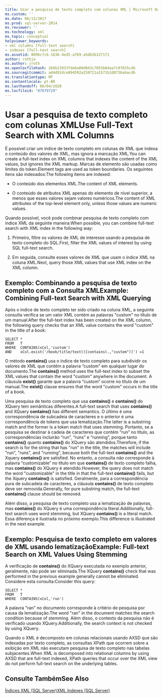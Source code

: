 ```yaml
---
title: Usar a pesquisa de texto completo com colunas XML | Microsoft Docs
ms.custom: ''
ms.date: 06/13/2017
ms.prod: sql-server-2014
ms.reviewer: ''
ms.technology: xml
ms.topic: conceptual
helpviewer_keywords:
- xml columns [full-text search]
- indexes [full-text search]
ms.assetid: 8096cfc6-1836-4ed5-a769-a5d63b137171
author: rothja
ms.author: jroth
ms.openlocfilehash: 2b6b23933fde6a09d043c7055b0daa7c07035cdb
ms.sourcegitcommit: ad4d92dce894592a259721a1571b1d8736abacdb
ms.translationtype: MT
ms.contentlocale: pt-BR
ms.lasthandoff: 08/04/2020
ms.locfileid: "87679729"
---
```

# <a name="use-full-text-search-with-xml-columns"></a><span data-ttu-id="1dd62-102">Usar a pesquisa de texto completo com colunas XML</span><span class="sxs-lookup"><span data-stu-id="1dd62-102">Use Full-Text Search with XML Columns</span></span>
  <span data-ttu-id="1dd62-103">É possível criar um índice de texto completo em colunas de XML que indexa o conteúdo dos valores de XML, mas ignora a marcação XML.</span><span class="sxs-lookup"><span data-stu-id="1dd62-103">You can create a full-text index on XML columns that indexes the content of the XML values, but ignores the XML markup.</span></span> <span data-ttu-id="1dd62-104">Marcas de elemento são usadas como limites do token.</span><span class="sxs-lookup"><span data-stu-id="1dd62-104">Element tags are used as token boundaries.</span></span> <span data-ttu-id="1dd62-105">Os seguintes itens são indexados:</span><span class="sxs-lookup"><span data-stu-id="1dd62-105">The following items are indexed:</span></span>  
  
-   <span data-ttu-id="1dd62-106">O conteúdo dos elementos XML.</span><span class="sxs-lookup"><span data-stu-id="1dd62-106">The content of XML elements.</span></span>  
  
-   <span data-ttu-id="1dd62-107">O conteúdo de atributos XML apenas do elemento de nível superior, a menos que esses valores sejam valores numéricos.</span><span class="sxs-lookup"><span data-stu-id="1dd62-107">The content of XML attributes of the top-level element only, unless those values are numeric values.</span></span>  
  
 <span data-ttu-id="1dd62-108">Quando possível, você pode combinar pesquisa de texto completo com índice XML da seguinte maneira:</span><span class="sxs-lookup"><span data-stu-id="1dd62-108">When possible, you can combine full-text search with XML index in the following way:</span></span>  
  
1.  <span data-ttu-id="1dd62-109">Primeiro, filtre os valores de XML de interesse usando a pesquisa de texto completo do SQL.</span><span class="sxs-lookup"><span data-stu-id="1dd62-109">First, filter the XML values of interest by using SQL full-text search.</span></span>  
  
2.  <span data-ttu-id="1dd62-110">Em seguida, consulte esses valores de XML que usam o índice XML na coluna XML.</span><span class="sxs-lookup"><span data-stu-id="1dd62-110">Next, query those XML values that use XML index on the XML column.</span></span>  
  
## <a name="example-combining-full-text-search-with-xml-querying"></a><span data-ttu-id="1dd62-111">Exemplo: Combinando a pesquisa de texto completo com a Consulta XML</span><span class="sxs-lookup"><span data-stu-id="1dd62-111">Example: Combining Full-text Search with XML Querying</span></span>  
 <span data-ttu-id="1dd62-112">Após o índice de texto completo ter sido criado na coluna XML, a seguinte consulta verifica se um valor XML contém as palavras "custom" no título de um manual:</span><span class="sxs-lookup"><span data-stu-id="1dd62-112">After the full-text index has been created on the XML column, the following query checks that an XML value contains the word "custom" in the title of a book:</span></span>  
  
```  
SELECT *   
FROM   T   
WHERE  CONTAINS(xCol,'custom')   
AND    xCol.exist('/book/title/text()[contains(.,"custom")]') =1  
```  
  
 <span data-ttu-id="1dd62-113">O método **contains()** usa o índice de texto completo para subdividir os valores de XML que contêm a palavra “custom” em qualquer lugar do documento.</span><span class="sxs-lookup"><span data-stu-id="1dd62-113">The **contains()** method uses the full-text index to subset the XML values that contain the word "custom" anywhere in the document.</span></span> <span data-ttu-id="1dd62-114">A cláusula **exist()** garante que a palavra “custom” ocorre no título de um manual.</span><span class="sxs-lookup"><span data-stu-id="1dd62-114">The **exist()** clause ensures that the word "custom" occurs in the title of a book.</span></span>  
  
 <span data-ttu-id="1dd62-115">Uma pesquisa de texto completo que usa **contains()** e **contains()** do XQuery tem semânticas diferentes.</span><span class="sxs-lookup"><span data-stu-id="1dd62-115">A full-text search that uses **contains()** and XQuery **contains()** has different semantics.</span></span> <span data-ttu-id="1dd62-116">O último é uma correspondência de subcadeia de caracteres e o anterior é uma correspondência de tokens que usa lematização.</span><span class="sxs-lookup"><span data-stu-id="1dd62-116">The latter is a substring match and the former is a token match that uses stemming.</span></span> <span data-ttu-id="1dd62-117">Portanto, se a pesquisa se destinar à cadeia de caracteres que contém “run” no título, as correspondências incluirão “run”, “runs” e “running”, porque tanto **contains()** quanto **contains()** do XQuery são atendidos.</span><span class="sxs-lookup"><span data-stu-id="1dd62-117">Therefore, if the search is for the string that has "run" in the title, the matches will include "run", "runs", and "running", because both the full-text **contains()** and the Xquery **contains()** are satisfied.</span></span> <span data-ttu-id="1dd62-118">No entanto, a consulta não corresponde à palavra “customizable” no título em que **contains()** de texto completo falha, mas **contains()** do XQuery é atendido.</span><span class="sxs-lookup"><span data-stu-id="1dd62-118">However, the query does not match the word "customizable" in the title in that the full-text **contains()** fails, but the Xquery **contains()** is satisfied.</span></span> <span data-ttu-id="1dd62-119">Geralmente, para a correspondência pura de subcadeia de caracteres, a cláusula **contains()** de texto completo deve ser removida.</span><span class="sxs-lookup"><span data-stu-id="1dd62-119">Generally, for pure substring match, the full-text **contains()** clause should be removed.</span></span>  
  
 <span data-ttu-id="1dd62-120">Além disso, a pesquisa de texto completo usa a lematização de palavras, mas **contains()** do XQuery é uma correspondência literal.</span><span class="sxs-lookup"><span data-stu-id="1dd62-120">Additionally, full-text search uses word stemming, but XQuery **contains()** is a literal match.</span></span> <span data-ttu-id="1dd62-121">Essa diferença é ilustrada no próximo exemplo.</span><span class="sxs-lookup"><span data-stu-id="1dd62-121">This difference is illustrated in the next example.</span></span>  
  
## <a name="example-full-text-search-on-xml-values-using-stemming"></a><span data-ttu-id="1dd62-122">Exemplo: Pesquisa de texto completo em valores de XML usando lematização</span><span class="sxs-lookup"><span data-stu-id="1dd62-122">Example: Full-text Search on XML Values Using Stemming</span></span>  
 <span data-ttu-id="1dd62-123">A verificação de **contains()** do XQuery executada no exemplo anterior, geralmente, não pode ser eliminada.</span><span class="sxs-lookup"><span data-stu-id="1dd62-123">The XQuery **contains()** check that was performed in the previous example generally cannot be eliminated.</span></span> <span data-ttu-id="1dd62-124">Considere esta consulta:</span><span class="sxs-lookup"><span data-stu-id="1dd62-124">Consider this query:</span></span>  
  
```  
SELECT *   
FROM   T   
WHERE  CONTAINS(xCol,'run')   
```  
  
 <span data-ttu-id="1dd62-125">A palavra "ran" no documento corresponde à critério de pesquisa por causa da lematização.</span><span class="sxs-lookup"><span data-stu-id="1dd62-125">The word "ran" in the document matches the search condition because of stemming.</span></span> <span data-ttu-id="1dd62-126">Além disso, o contexto da pesquisa não é verificado usando XQuery.</span><span class="sxs-lookup"><span data-stu-id="1dd62-126">Additionally, the search context is not checked by using XQuery.</span></span>  
  
 <span data-ttu-id="1dd62-127">Quando o XML é decomposto em colunas relacionais usando AXSD que são indexadas por texto completo, as consultas XPath que ocorrem sobre a exibição em XML não executam pesquisa de texto completo nas tabelas subjacentes.</span><span class="sxs-lookup"><span data-stu-id="1dd62-127">When XML is decomposed into relational columns by using AXSD that are full-text indexed, XPath queries that occur over the XML view do not perform full-text search on the underlying tables.</span></span>  
  
## <a name="see-also"></a><span data-ttu-id="1dd62-128">Consulte Também</span><span class="sxs-lookup"><span data-stu-id="1dd62-128">See Also</span></span>  
 [<span data-ttu-id="1dd62-129">Índices XML &#40;SQL Server&#41;</span><span class="sxs-lookup"><span data-stu-id="1dd62-129">XML Indexes &#40;SQL Server&#41;</span></span>](xml-indexes-sql-server.md)  
  
  
